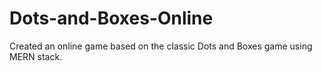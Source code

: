 # Dots-and-Boxes-Online
Created an online game based on the classic Dots and Boxes game using MERN stack.
